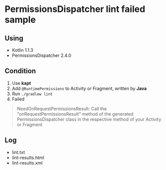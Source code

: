 # PermissionsDispatcher lint failed sample

## Using

* Kotlin 1.1.3
* PermissionsDispatcher 2.4.0

## Condition

1. Use **kapt**
2. Add `@RuntimePermissions` to Activity or Fragment, written by **Java**
3. Run `./gradlew lint`
4. Failed

> NeedOnRequestPermissionsResult: Call the "onRequestPermissionsResult" method of the generated PermissionsDispatcher class in the respective method of your Activity or Fragment

## Log

* lint.txt
* lint-results.html
* lint-results.xml